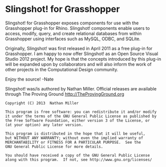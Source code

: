 Slingshot! for Grasshopper
=========

Slingshot! for Grasshopper exposes components for use with the Grasshopper plug-in for Rhino.  Slingshot! components enable users to access, modify, query, and create relational databases from within Grasshopper using interfaces such as MySQL, ODBC, and SQLite.  

Originally, Slingshot! was first released in April 2011 as a free plug-in for Grasshopper.  I am happy to now offer Slingshot! as an Open Source Visual Studio 2012 project. My hope is that the concepts introduced by this plug-in will be expanded upon by collaborators and will also inform the work of other projects in the Computational Design community.

Enjoy the source! -Nate

Slingshot! was/is authored by Nathan Miller.  Official releases are available through The Proving Ground http://TheProvingGround.org

    Copyright (C) 2013  Nathan Miller

    This program is free software: you can redistribute it and/or modify
    it under the terms of the GNU General Public License as published by
    the Free Software Foundation, either version 3 of the License, or
    (at your option) any later version.

    This program is distributed in the hope that it will be useful,
    but WITHOUT ANY WARRANTY; without even the implied warranty of
    MERCHANTABILITY or FITNESS FOR A PARTICULAR PURPOSE.  See the
    GNU General Public License for more details.

    You should have received a copy of the GNU General Public License
    along with this program.  If not, see http://www.gnu.org/licenses/
    
    
